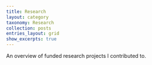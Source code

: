 ```yaml
---
title: Research
layout: category
taxonomy: Research
collection: posts
entries_layout: grid
show_excerpts: true
---
```


An overview of funded research projects I contributed to.
